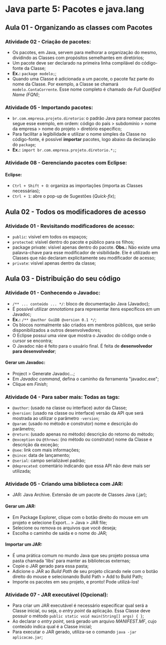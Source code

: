 # Java parte 5: Pacotes e java.lang

## Aula 01 - Organizando as classes com Pacotes

### Atividade 02 - Criação de pacotes:

- Os pacotes, em Java, servem para melhorar a organização do mesmo, dividindo as Classes com propósitos semelhantes em diretórios;
- Um pacote deve ser declarado na primeira linha compilável do código-fonte da Classe;
- **Ex.:** `package modelo;`;
- Quando uma Classe é adicionada a um pacote, o pacote faz parte do nome da Classe. Por exemplo, a Classe se chamará `modelo.ContaCorrente`. Esse nome completo é chamado de *Full Qualified Name (FQN)*;

### Atividade 05 - Importando pacotes:

- `br.com.empresa.projeto.diretorio`: o padrão Java para nomear pacotes segue esse exemplo, em ordem: código do país > subdomínio > nome da empresa > nome do projeto > diretório específico;
- Para facilitar a legibilidade e utilizar o nome simples da Classe no código-fonte, é possível **importar** pacotes, logo abaixo da declaração do `package`;
- **Ex.:** `import br.com.empresa.projeto.diretorio.*;`;

### Atividade 08 - Gerenciando pacotes com Eclipse:

#### Eclipse:

- `Ctrl + Shift + O`: organiza as importações (importa as Classes necessárias);
- `Ctrl + 1`: abre o pop-up de Sugestões (*Quick-fix*);


## Aula 02 - Todos os modificadores de acesso

### Atividade 01 - Revisitando modificadores de acesso:

- `public`: visível em todos os espaços;
- `protected`: visível dentro do pacote e público para os filhos;
- package private: visível apenas dentro do pacote. **Obs.:** Não existe uma palavra-chave para esse modificador de visibilidade. Ele é utilizado em Classes que não declaram explicitamente seu modificador de acesso;
- `private`: visível apenas dentro da classe;


## Aula 03 - Distribuição do seu código

### Atividade 01 - Conhecendo o Javadoc:

- `/** ... conteúdo ... */`: bloco de documentação Java (Javadoc);
- É possível utilizar *annotations* para representar itens específicos em um Javadoc;
- **Ex.:** `/** @author GuiDB @version 0.1 */`;
- Os blocos normalmente são criados em membros públicos, que serão disponibilizados a outros desenvolvedores;
- O Eclipse possui uma *view* que mostra o Javadoc do código onde o cursor se encontra;
- O Javadoc não é feito para o usuário final. É feita de **desenvolvedor para desenvolvedor**;

#### Gerar um Javadoc:

- Project > Generate Javadoc...;
- Em *Javadoc command*, defina o caminho da ferramenta "javadoc.exe";
- Clique em *Finish*;

### Atividade 04 - Para saber mais: Todas as tags:

- `@author`: (usado na classe ou interface) autor da Classe;
- `@version`: (usado na classe ou interface) versão da API que será mostrada ao utilizar o parâmetro `-version`;
- `@param`: (usado no método e construtor) nome e descrição do parâmetro;
- `@return`: (usado apenas no método) descrição do retorno do método;
- `@exception` ou `@throws`: (no método ou construtor) nome da Classe e descrição da exceção;
- `@see`: link com mais informações;
- `@since`: data de lançamento;
- `@serial`: campo serializável padrão;
- `@deprecated`: comentário indicando que essa API não deve mais ser utilizada;

### Atividade 05 - Criando uma biblioteca com JAR:

- JAR: Java Archive. Extensão de um pacote de Classes Java (.jar);

#### Gerar um JAR:

- Em Package Explorer, clique com o botão direito do mouse em um projeto e selecione Export... > Java > JAR file;
- Selecione ou remova os arquivos que você deseja;
- Escolha o caminho de saída e o nome do JAR;

#### Importar um JAR:

- É uma prática comum no mundo Java que seu projeto possua uma pasta chamada 'libs' para manter as bibliotecas externas;
- Copie o JAR gerado para essa pasta;
- Adicione o JAR ao *Build Path* de seu projeto clicando nele com o botão direito do mouse e selecionando Build Path > Add to Build Path;
- Importe os pacotes em seu projeto, e pronto! Pode utilizá-los!

### Atividade 07 - JAR executável (Opcional):

- Para criar um JAR executável é necessário especificar qual será a Classe inicial, ou seja, o *entry point* da aplicação. Essa Classe deve possuir o método `public static void main(String[] args) { }`;
- Ao declarar o *entry point*, será gerado um arquivo *MANIFEST.MF*, cujo conteúdo indica qual é a Classe inicial;
- Para executar o JAR gerado, utiliza-se o comando `java -jar aplicacao.jar`;
